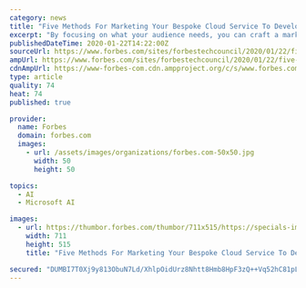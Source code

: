 ```yaml
---
category: news
title: "Five Methods For Marketing Your Bespoke Cloud Service To Developers"
excerpt: "By focusing on what your audience needs, you can craft a marketing approach that is just as tailored as your product. Give developers the confidence that you have something that is built just for them,"
publishedDateTime: 2020-01-22T14:22:00Z
sourceUrl: https://www.forbes.com/sites/forbestechcouncil/2020/01/22/five-methods-for-marketing-your-bespoke-cloud-service-to-developers/
ampUrl: https://www.forbes.com/sites/forbestechcouncil/2020/01/22/five-methods-for-marketing-your-bespoke-cloud-service-to-developers/amp/
cdnAmpUrl: https://www-forbes-com.cdn.ampproject.org/c/s/www.forbes.com/sites/forbestechcouncil/2020/01/22/five-methods-for-marketing-your-bespoke-cloud-service-to-developers/amp/
type: article
quality: 74
heat: 74
published: true

provider:
  name: Forbes
  domain: forbes.com
  images:
    - url: /assets/images/organizations/forbes.com-50x50.jpg
      width: 50
      height: 50

topics:
  - AI
  - Microsoft AI

images:
  - url: https://thumbor.forbes.com/thumbor/711x515/https://specials-images.forbesimg.com/dam/imageserve/645973085/960x0.jpg?fit=scale
    width: 711
    height: 515
    title: "Five Methods For Marketing Your Bespoke Cloud Service To Developers"

secured: "DUMBI7T0Xj9y813ObuN7Ld/XhlpOidUrz8Nhtt8Hmb8HpF3zQ++Vq52hC81pLd7uIWXyjO4JVfAKbTT7+tOILy9otGYsg+fD9rBxnz3mb/Afu1D9MlrTGQaHktyI355+cKMACiROUxkv72l4anq+fGxH4N99xREmLqB3EQMgd4MBorXTvAIIMVEAtI8P9Rl3Xign6yf6/by3EzdoD4pwSMAu4RkWeVSY2krikdtxdrKm2EvQfwnSdzZbR2DDDOrHDwaWbOx3ANOFU8xia5druaQgVwEf2FDUCnjeNYiHzVpxAUGU+ikkafQeuPRnk7p9ocZMLiNLoqGQfYwtOwK7eB1W/rcAZFCdYMk3G9F9vXUEOEtfATtRjowK3+24CA+FbTjvclsvlPmG0K2halfPk23kk+1FwDrXeet4BSDKy+xwwV6j+RbMZP9ZS0vqBPmjd4f+qW8srtfTZvGABueHdw==;2g3v0G512Vb87z/hcb98GA=="
---
```


